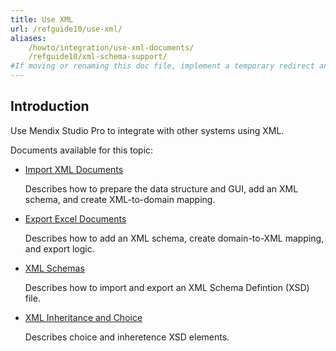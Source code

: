 ```yaml
---
title: Use XML
url: /refguide10/use-xml/
aliases: 
    /howto/integration/use-xml-documents/
    /refguide10/xml-schema-support/
#If moving or renaming this doc file, implement a temporary redirect and let the respective team know they should update the URL in the product. See Mapping to Products for more details.
---
```


## Introduction 

Use Mendix Studio Pro to integrate with other systems using XML. 

Documents available for this topic:

* [Import XML Documents](/refguide10/importing-xml-documents/)

    Describes how to prepare the data structure and GUI, add an XML schema, and create XML-to-domain mapping.

* [Export Excel Documents](/refguide10/export-xml-documents/)

    Describes how to add an XML schema, create domain-to-XML mapping, and export logic.

* [XML Schemas](/refguide10/xml-schemas/)
  
    Describes how to import and export an XML Schema Defintion (XSD) file. 

* [XML Inheritance and Choice](/refguide10/xml-inheritance-and-choice/)

    Describes choice and inheretence XSD elements.
